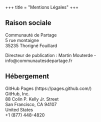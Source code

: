 +++
title = "Mentions Légales"
+++


## Raison sociale
<p>Communauté de Partage<br/>
5 rue montaigne<br/>
35235 Thorigné Fouillard<br/>
 </p>
<p>Directeur de publication : Martin Mouterde - info@communautesdepartage.fr</p>

## Hébergement
<p>GitHub Pages (https://pages.github.com/)<br/>
GitHub, Inc.<br/>
88 Colin P. Kelly Jr. Street<br/>
San Francisco, CA 94107<br/>
United States<br/>
+1 (877) 448-4820 </p>